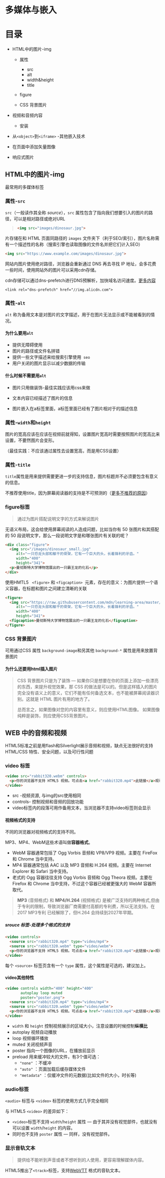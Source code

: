 # 多媒体与嵌入



# 目录

* HTML中的图片-img

  * 属性

    * src
    * alt
    * width&height
    * title
    
  *  figure
  
  * CSS 背景图片
  
* 视频和音频内容
  
  * 安装
  
* 从`<object>`到`<iframe>` -其他嵌入技术

* 在页面中添加矢量图像

* 响应式图片



## HTML中的图片-img

最常用的多媒体标签

### 属性-`src`

`src`（一般读作其全称 *source*），`src` 属性包含了指向我们想要引入的图片的路径，可以是相对路径或绝对URL

> ```html
> <img src="images/dinosaur.jpg">
> ```

片存储在和 HTML 页面同路径的 `images` 文件夹下（利于SEO/索引），图片名称需有一个描述性的名称（搜索引擎也读取图像的文件名并把它们计入SEO）

```html
<img src="https://www.example.com/images/dinosaur.jpg">
```

网站内图片使用绝对路径，浏览器会重新通过 DNS 再去寻找 IP 地址，会多花费一些时间，使用网站外的图片可以采用cdn存储。

cdn存储可以通过dns-prefetch进行DNS预解析，加快域名访问速度。[更多内容](<https://www.cnblogs.com/xiaohuochai/p/9185622.html>)

```
<link rel="dns-prefetch" href="//img.alicdn.com">
```

### 属性-`alt`

`alt` 称为备用文本是对图片的文字描述，用于在图片无法显示或不能被看到的情况。

#### 为什么要用`alt`

* 提供无障碍使用
* 图片的路径或文件名拼错
* 提供一些文字描述来给搜索引擎使用` seo`
* 用户关闭的图片显示以减少数据的传输

#### 什么时候不需要用`alt`

* 图片只用做装饰-最佳实践应该用css来做

* 文本内容已经描述了图片的信息

* 图片嵌入在a标签里面，a标签里面已经有了图片相对于的描述信息


### 属性-`width`和`height`

图片的宽高应该在应该在视频前就得知，设置图片宽高时需要按照图片的宽高比来设置，不要然图片会变形。

（最佳实践：不应该通过属性去设置宽高，而是用CSS设置）

### 属性-`title`

`title`属性是用来提供需要更进一步的支持信息，图片标题并不必须要包含有意义的信息。

不推荐使用title，因为屏幕阅读器的支持是不可预测的（[更多不推荐的原因](https://www.24a11y.com/2017/the-trials-and-tribulations-of-the-title-attribute/)）

### figure标签

> 通过为图片搭配说明文字的方式来解说图片

无语义布局，这会给使用屏幕阅读的人造成问题，比如当你有 50 张图片和其搭配的 50 段说明文字，那么一段说明文字是和哪张图片有关联的呢？

```html
<div class="figure">
  <img src="/images/dinosaur_small.jpg"
     alt="一只恐龙头部和躯干的骨架，它有一个巨大的头，长着锋利的牙齿。"
     width="400"
     height="341">
  <p>曼彻斯特大学博物馆展出的一只霸王龙的化石</p>
</div>
```

使用HMTL5 ` <figure>` 和 `<figcaption> `元素，存在的意义：为图片提供一个语义容器，在标题和图片之间建立清晰的关联

```html
<figure>
  <img src="https://raw.githubusercontent.com/mdn/learning-area/master/html/multimedia-and-embedding/images-in-html/dinosaur_small.jpg"
     alt="一只恐龙头部和躯干的骨架，它有一个巨大的头，长着锋利的牙齿。"
     width="400"
     height="341">
  <figcaption>曼彻斯特大学博物馆展出的一只霸王龙的化石</figcaption>
</figure>
```

### CSS 背景图片

可用通过CSS 属性 `background-image`和另其他 `background-*` 属性是用来放置背景图片

#### 为什么还要用html插入图片

> CSS 背景图片只是为了装饰 — 如果你只是想要在你的页面上添加一些漂亮的东西，来提升视觉效果，那 CSS 的做法是可以的。但是这样插入的图片完全没有语义上的意义，它们不能有任何备选文本，也不能被屏幕阅读器识别。这就是 HTML 图片有用的地方了。
>
> 总而言之，如果图像对您的内容里有意义，则应使用HTML图像。 如果图像纯粹是装饰，则应使用CSS背景图片。

## WEB 中的音频和视频

HTML5标准之前是用flash和Silverlight展示音频和视频，缺点无法很好的支持 HTML/CSS 特性、安全问题，以及可行性问题

###  video 标签

```html
<video src="rabbit320.webm" controls>
  <p>你的浏览器不支持 HTML5 视频。可点击<a href="rabbit320.mp4">此链接</a>观看</p>
</video>
```

* src -视频资源, 与img的src使用相同
* controls- 控制视频和音频的回放功能
* video标签内的段落可用作备用文本，当浏览器不支持video标签则会显示



#### 视频格式的支持

不同的浏览器对视频格式的支持不同。

MP3、MP4、WebM这些术语叫做**容器格式**。

- WebM 容器通常包括了 Ogg Vorbis 音频和 VP8/VP9 视频。主要在 FireFox 和 Chrome 当中支持。
- MP4 容器通常包括 AAC 以及 MP3 音频和 H.264 视频。主要在 Internet Explorer 和 Safari 当中支持。
- 老式的 Ogg 容器往往支持 Ogg Vorbis  音频和 Ogg Theora 视频。主要在 Firefox 和 Chrome 当中支持，不过这个容器已经被更强大的 WebM 容器所取代。

> **MP3** (音频格式) 和 **MP4/H.264** (视频格式) 是被广泛支持的两种格式,但由于专利的限制，导致浏览器厂商需要付高额的专利费，所以无法支持。在2017 MP3专利 已经解除了，但H.264 会持续到2027年早期。

#####  srouce 标签-处理多个格式的支持

```html
<video controls>
  <source src="rabbit320.mp4" type="video/mp4">
  <source src="rabbit320.webm" type="video/webm">
  <p>你的浏览器不支持 HTML5 视频。可点击<a href="rabbit320.mp4">此链接</a>观看</p>
</video>
```

每个 `<source>` 标签页含有一个 `type` 属性，这个属性是可选的，建议加上。



#### video其他特性

```html
<video controls width="400" height="400"
       autoplay loop muted
       poster="poster.png">
  <source src="rabbit320.mp4" type="video/mp4">
  <source src="rabbit320.webm" type="video/webm">
  <p>你的浏览器不支持 HTML5 视频。可点击<a href="rabbit320.mp4">此链接</a>观看</p>
</video>
```

* `width` 和 `height` 控制视频展示的区域大小，注意设置的时候控制**纵横比**
* autoplay 视频自动播放
* loop 视频循环播放
* muted 关闭视频声音
* poster 指向一个图像的URL，在播放前显示
* preload 用来缓冲较大的文件，有3个值可选：
  * `"none"` ：不缓冲
  * `"auto"` ：页面加载后缓存媒体文件
  * `"metadata"` ：仅缓冲文件的元数据(比如文件的大小，时长等)

### audio标签

`<audio>` 标签与 `<video>` 标签的使用方式几乎完全相同

与 HTML5 `<video>` 的差异如下：

- `<video>`标签不支持 `width`/`height` 属性 — 由于其并没有视觉部件，也就没有可以设置 `width`/`height` 的内容。
- 同时也不支持 `poster` 属性 — 同样，没有视觉部件。

### 显示音轨文本

> 提供给不能听到声音或者不想听到的人使用，更容易理解媒体内容。

HTML5推出了`<track>`标签，支持[WebVTT](https://developer.mozilla.org/en-US/docs/Web/API/Web_Video_Text_Tracks_Format) 格式的音轨文本。





